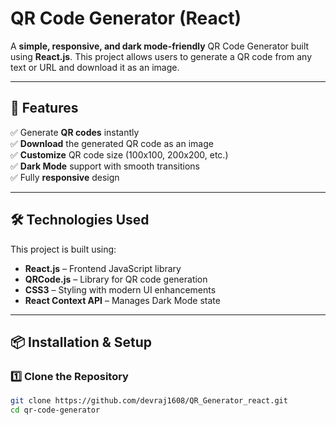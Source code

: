 # **QR Code Generator (React)**
A **simple, responsive, and dark mode-friendly** QR Code Generator built using **React.js**. This project allows users to generate a QR code from any text or URL and download it as an image.




---

## **🚀 Features**
✅ Generate **QR codes** instantly  
✅ **Download** the generated QR code as an image  
✅ **Customize** QR code size (100x100, 200x200, etc.)  
✅ **Dark Mode** support with smooth transitions  
✅ Fully **responsive** design  

---

## **🛠️ Technologies Used**
This project is built using:  

- **React.js** – Frontend JavaScript library  
- **QRCode.js** – Library for QR code generation  
- **CSS3** – Styling with modern UI enhancements  
- **React Context API** – Manages Dark Mode state  

---

## **📦 Installation & Setup**
### **1️⃣ Clone the Repository**
```sh
git clone https://github.com/devraj1608/QR_Generator_react.git
cd qr-code-generator
